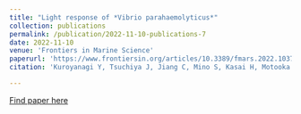 ```yaml
---
title: "Light response of *Vibrio parahaemolyticus*"
collection: publications
permalink: /publication/2022-11-10-publications-7
date: 2022-11-10
venue: 'Frontiers in Marine Science'
paperurl: 'https://www.frontiersin.org/articles/10.3389/fmars.2022.1037594/full'
citation: 'Kuroyanagi Y, Tsuchiya J, Jiang C, Mino S, Kasai H, Motooka D, Iida T, Satomi M and Sawabe T (2022) Light response of Vibrio parahaemolyticus. Front. Mar. Sci. 9:1037594. doi: 10.3389/fmars.2022.1037594'

---
```


<a href='https://www.frontiersin.org/articles/10.3389/fmars.2022.1037594/full'>Find paper here</a>

